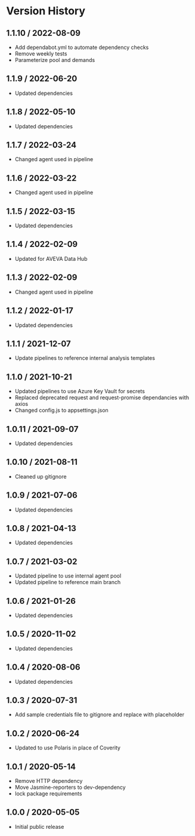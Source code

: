 # Version History

## 1.1.10 / 2022-08-09

- Add dependabot.yml to automate dependency checks
- Remove weekly tests
- Parameterize pool and demands

## 1.1.9 / 2022-06-20

- Updated dependencies

## 1.1.8 / 2022-05-10

- Updated dependencies

## 1.1.7 / 2022-03-24

- Changed agent used in pipeline

## 1.1.6 / 2022-03-22

- Changed agent used in pipeline

## 1.1.5 / 2022-03-15

- Updated dependencies

## 1.1.4 / 2022-02-09

- Updated for AVEVA Data Hub

## 1.1.3 / 2022-02-09

- Changed agent used in pipeline

## 1.1.2 / 2022-01-17

- Updated dependencies

## 1.1.1 / 2021-12-07

- Update pipelines to reference internal analysis templates

## 1.1.0 / 2021-10-21

- Updated pipelines to use Azure Key Vault for secrets
- Replaced deprecated request and request-promise dependancies with axios
- Changed config.js to appsettings.json

## 1.0.11 / 2021-09-07

- Updated dependencies

## 1.0.10 / 2021-08-11

- Cleaned up gitignore

## 1.0.9 / 2021-07-06

- Updated dependencies

## 1.0.8 / 2021-04-13

- Updated dependencies

## 1.0.7 / 2021-03-02

- Updated pipeline to use internal agent pool
- Updated pipeline to reference main branch

## 1.0.6 / 2021-01-26

- Updated dependencies

## 1.0.5 / 2020-11-02

- Updated dependencies

## 1.0.4 / 2020-08-06

- Updated dependencies

## 1.0.3 / 2020-07-31

- Add sample credentials file to gitignore and replace with placeholder

## 1.0.2 / 2020-06-24

- Updated to use Polaris in place of Coverity

## 1.0.1 / 2020-05-14

- Remove HTTP dependency
- Move Jasmine-reporters to dev-dependency
- lock package requirements

## 1.0.0 / 2020-05-05

- Initial public release
